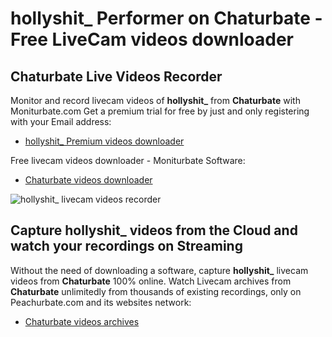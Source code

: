 # hollyshit_ Performer on Chaturbate - Free LiveCam videos downloader

## Chaturbate Live Videos Recorder

Monitor and record livecam videos of **hollyshit_** from **Chaturbate** with Moniturbate.com
Get a premium trial for free by just and only registering with your Email address:
* [hollyshit_ Premium videos downloader](https://moniturbate.com/request-demo-licence-key.html)

Free livecam videos downloader - Moniturbate Software:
* [Chaturbate videos downloader](https://moniturbate.com/moniturbate-download-software.html)

![hollyshit_ livecam videos recorder](https://peachurnet.com/templates/moniturbate-software.png)


## Capture hollyshit_ videos from the Cloud and watch your recordings on Streaming

Without the need of downloading a software, capture **hollyshit_** livecam videos from **Chaturbate** 100% online.
Watch Livecam archives from **Chaturbate** unlimitedly from thousands of existing recordings, only on Peachurbate.com and its websites network:
* [Chaturbate videos archives](https://peachurnet.com/)